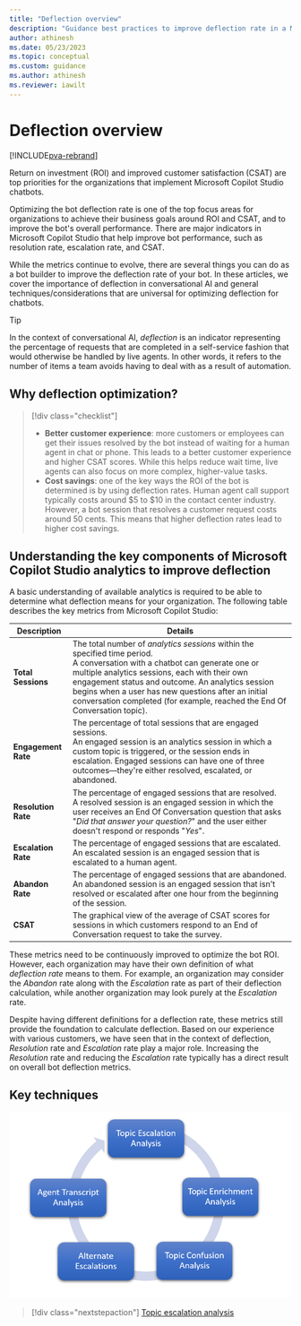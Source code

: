 ```yaml
---
title: "Deflection overview"
description: "Guidance best practices to improve deflection rate in a Microsoft Copilot Studio chatbot."
author: athinesh
ms.date: 05/23/2023
ms.topic: conceptual
ms.custom: guidance
ms.author: athinesh
ms.reviewer: iawilt
---
```

# Deflection overview

[!INCLUDE[pva-rebrand](../includes/pva-rebrand.md)]

Return on investment (ROI) and improved customer satisfaction (CSAT) are top priorities for the organizations that implement Microsoft Copilot Studio chatbots.

Optimizing the bot deflection rate is one of the top focus areas for organizations to achieve their business goals around ROI and CSAT, and to improve the bot's overall performance. There are major indicators in Microsoft Copilot Studio that help improve bot performance, such as resolution rate, escalation rate, and CSAT.

While the metrics continue to evolve, there are several things you can do as a bot builder to improve the deflection rate of your bot. In these articles, we cover the importance of deflection in conversational AI and general techniques/considerations that are universal for optimizing deflection for chatbots.  

> [!TIP]
> In the context of conversational AI, *deflection* is an indicator representing the percentage of requests that are completed in a self-service fashion that would otherwise be handled by live agents. In other words, it refers to the number of items a team avoids having to deal with as a result of automation.

## Why deflection optimization?

> [!div class="checklist"]
>
> - **Better customer experience**: more customers or employees can get their issues resolved by the bot instead of waiting for a human agent in chat or phone. This leads to a better customer experience and higher CSAT scores. While this helps reduce wait time, live agents can also focus on more complex, higher-value tasks.
> - **Cost savings**: one of the key ways the ROI of the bot is determined is by using deflection rates. Human agent call support typically costs around $5 to $10 in the contact center industry. However, a bot session that resolves a customer request costs around 50 cents. This means that higher deflection rates lead to higher cost savings.

## Understanding the key components of Microsoft Copilot Studio analytics to improve deflection

A basic understanding of available analytics is required to be able to determine what deflection means for your organization. The following table describes the key metrics from Microsoft Copilot Studio:

|Description                     |Details                           |
|--------------------------------|----------------------------------|
| **Total Sessions**  | The total number of _analytics sessions_ within the specified time period. <br> A conversation with a chatbot can generate one or multiple analytics sessions, each with their own engagement status and outcome. An analytics session begins when a user has new questions after an initial conversation completed (for example, reached the End Of Conversation topic). |
|  **Engagement Rate** | The percentage of total sessions that are engaged sessions. <br> An engaged session is an analytics session in which a custom topic is triggered, or the session ends in escalation. Engaged sessions can have one of three outcomes—they're either resolved, escalated, or abandoned. |
|  **Resolution Rate**  | The percentage of engaged sessions that are resolved. <br> A resolved session is an engaged session in which the user receives an End Of Conversation question that asks "_Did that answer your question?_" and the user either doesn't respond or responds "_Yes_". |
|  **Escalation Rate**  | The percentage of engaged sessions that are escalated. <br> An escalated session is an engaged session that is escalated to a human agent. |
|  **Abandon Rate** | The percentage of engaged sessions that are abandoned. <br> An abandoned session is an engaged session that isn't resolved or escalated after one hour from the beginning of the session. |
|  **CSAT**  | The graphical view of the average of CSAT scores for sessions in which customers respond to an End of Conversation request to take the survey.  |

These metrics need to be continuously improved to optimize the bot ROI. However, each organization may have their own definition of what *deflection rate* means to them. For example, an organization may consider the *Abandon* rate along with the *Escalation* rate as part of their deflection calculation, while another organization may look purely at the *Escalation* rate.

Despite having different definitions for a deflection rate, these metrics still provide the foundation to calculate deflection. Based on our experience with various customers, we have seen that in the context of deflection, *Resolution* rate and *Escalation* rate play a major role. Increasing the *Resolution* rate and reducing the *Escalation* rate typically has a direct result on overall bot deflection metrics.

## Key techniques

![deflection playbook techniques](./media/introduction/df-key-techniques.png)

> [!div class="nextstepaction"]
> [Topic escalation analysis](deflection-topic-escalation-analysis.md)
